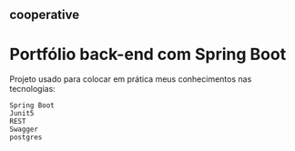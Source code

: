 ## cooperative
# Portfólio back-end com Spring Boot

Projeto usado para colocar em prática meus conhecimentos nas tecnologias:

    Spring Boot
    Junit5 
    REST
    Swagger
    postgres

